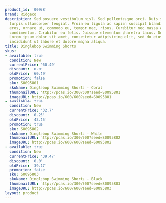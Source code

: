 ```yaml
---
product_id: '00958'
brand: Ridgeco
description: Sed posuere vestibulum nisl. Sed pellentesque orci. Duis sed elit ut
  turpis ullamcorper feugiat. Proin eu ligula ac sapien suscipit blandit. Donec sem
  eros, ornare ut, commodo eu, tempor nec, risus. Curabitur nec massa ac massa gravida
  condimentum. Curabitur eu felis. Quisque elementum pharetra lacus. Donec non lectus.
  Lorem ipsum dolor sit amet, consectetur adipisicing elit, sed do eiusmod tempor
  incididunt ut labore et dolore magna aliqua.
title: Dinglebop Swimming Shorts
skus:
- available: true
  condition: New
  currentPrice: '60.49'
  discount: '0.0'
  oldPrice: '60.49'
  promotion: false
  sku: S0095801
  skuName: Dinglebop Swimming Shorts - Coral
  thumbnailURL: http://pcas.io/300/300?seed=S0095801
  imageURL: http://pcas.io/600/600?seed=S0095801
- available: true
  condition: New
  currentPrice: '32.7'
  discount: '0.25'
  oldPrice: '43.45'
  promotion: true
  sku: S0095802
  skuName: Dinglebop Swimming Shorts - White
  thumbnailURL: http://pcas.io/300/300?seed=S0095802
  imageURL: http://pcas.io/600/600?seed=S0095802
- available: true
  condition: New
  currentPrice: '39.47'
  discount: '0.0'
  oldPrice: '39.47'
  promotion: false
  sku: S0095803
  skuName: Dinglebop Swimming Shorts - Black
  thumbnailURL: http://pcas.io/300/300?seed=S0095803
  imageURL: http://pcas.io/600/600?seed=S0095803
layout: product
---
```

